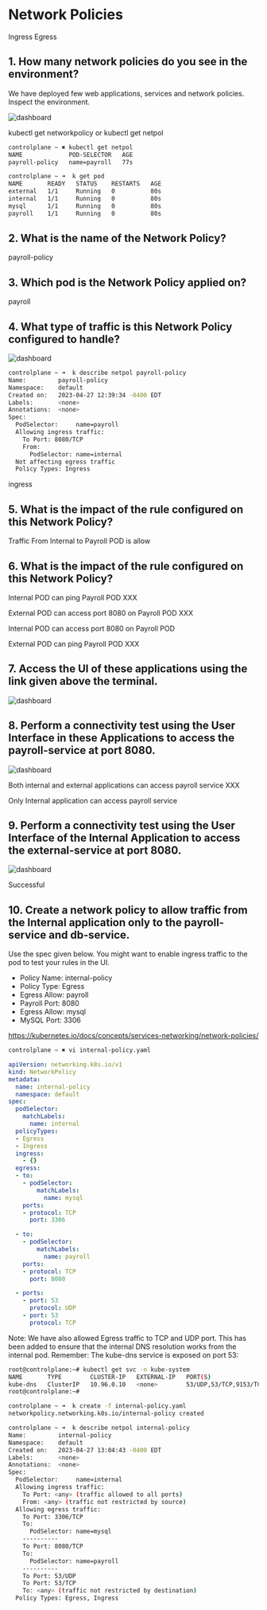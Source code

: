 # Network Policies

Ingress 
Egress

## 1. How many network policies do you see in the environment?

We have deployed few web applications, services and network policies. Inspect the environment.

![dashboard](./data/6.1.PNG )

kubectl get networkpolicy or kubectl get netpol

```bash
controlplane ~ ✖ kubectl get netpol
NAME             POD-SELECTOR   AGE
payroll-policy   name=payroll   77s

controlplane ~ ➜  k get pod
NAME       READY   STATUS    RESTARTS   AGE
external   1/1     Running   0          80s
internal   1/1     Running   0          80s
mysql      1/1     Running   0          80s
payroll    1/1     Running   0          80s
```
## 2. What is the name of the Network Policy?
payroll-policy

## 3. Which pod is the Network Policy applied on?
payroll

## 4. What type of traffic is this Network Policy configured to handle?
![dashboard](./data/6.2.png )

```bash
controlplane ~ ➜  k describe netpol payroll-policy
Name:         payroll-policy
Namespace:    default
Created on:   2023-04-27 12:39:34 -0400 EDT
Labels:       <none>
Annotations:  <none>
Spec:
  PodSelector:     name=payroll
  Allowing ingress traffic:
    To Port: 8080/TCP
    From:
      PodSelector: name=internal
  Not affecting egress traffic
  Policy Types: Ingress
```
ingress

## 5. What is the impact of the rule configured on this Network Policy?

Traffic From Internal to Payroll POD is allow

## 6. What is the impact of the rule configured on this Network Policy?

Internal POD can ping Payroll POD XXX

External POD can access port 8080 on Payroll POD XXX


Internal POD can access port 8080 on Payroll POD


External POD can ping Payroll POD XXX

## 7. Access the UI of these applications using the link given above the terminal.
![dashboard](./data/6.3.png)

## 8. Perform a connectivity test using the User Interface in these Applications to access the payroll-service at port 8080.
![dashboard](./data/6.4.png)

Both internal and external applications can access payroll service XXX


Only Internal application can access payroll service

## 9. Perform a connectivity test using the User Interface of the Internal Application to access the external-service at port 8080.
![dashboard](./data/6.5.png)

Successful

## 10. Create a network policy to allow traffic from the Internal application only to the payroll-service and db-service.

Use the spec given below. You might want to enable ingress traffic to the pod to test your rules in the UI.

- Policy Name: internal-policy
- Policy Type: Egress
- Egress Allow: payroll
- Payroll Port: 8080
- Egress Allow: mysql
- MySQL Port: 3306

https://kubernetes.io/docs/concepts/services-networking/network-policies/

```bash
controlplane ~ ✖ vi internal-policy.yaml
```

```yaml
apiVersion: networking.k8s.io/v1
kind: NetworkPolicy
metadata:
  name: internal-policy
  namespace: default
spec:
  podSelector:
    matchLabels:
      name: internal
  policyTypes:
  - Egress
  - Ingress
  ingress:
    - {}
  egress:
  - to:
    - podSelector:
        matchLabels:
          name: mysql
    ports:
    - protocol: TCP
      port: 3306

  - to:
    - podSelector:
        matchLabels:
          name: payroll
    ports:
    - protocol: TCP
      port: 8080

  - ports:
    - port: 53
      protocol: UDP
    - port: 53
      protocol: TCP
```
Note: We have also allowed Egress traffic to TCP and UDP port. This has been added to ensure that the internal DNS resolution works from the internal pod.
Remember: The kube-dns service is exposed on port 53:

```bash
root@controlplane:~# kubectl get svc -n kube-system 
NAME       TYPE        CLUSTER-IP   EXTERNAL-IP   PORT(S)                  AGE
kube-dns   ClusterIP   10.96.0.10   <none>        53/UDP,53/TCP,9153/TCP   93m
root@controlplane:~#
```

```bash
controlplane ~ ➜  k create -f internal-policy.yaml
networkpolicy.networking.k8s.io/internal-policy created

controlplane ~ ➜  k describe netpol internal-policy
Name:         internal-policy
Namespace:    default
Created on:   2023-04-27 13:04:43 -0400 EDT
Labels:       <none>
Annotations:  <none>
Spec:
  PodSelector:     name=internal
  Allowing ingress traffic:
    To Port: <any> (traffic allowed to all ports)
    From: <any> (traffic not restricted by source)
  Allowing egress traffic:
    To Port: 3306/TCP
    To:
      PodSelector: name=mysql
    ----------
    To Port: 8080/TCP
    To:
      PodSelector: name=payroll
    ----------
    To Port: 53/UDP
    To Port: 53/TCP
    To: <any> (traffic not restricted by destination)
  Policy Types: Egress, Ingress
```
